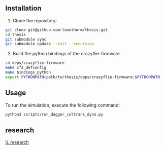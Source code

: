 ## Installation

1. Clone the repository:
```sh
git clone git@github.com:leonthorm/thesis.git
cd thesis
git submodule sync
git submodule update --init --recursive
```
2. Build the python bindings of the crazyflie-firmware
```sh
cd deps/crazyflie-firmware
make cf2_defconfig
make bindings_python
export PYTHONPATH=path/to/thesis/deps/crazyflie-firmware:$PYTHONPATH
```
## Usage

To run the simulation, execute the following command:
```sh
python3 scripts/run_dagger_coltrans_dyno.py
```

## research
[IL research](https://docs.google.com/document/d/1qL__5ltoS9RlNtAtyIXOkichVQ9TchGlXO6cpNntQVI/edit?usp=sharing)
